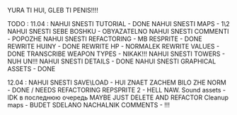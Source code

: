 YURA TI HUI, GLEB TI PENIS!!!!

TODO :
11.04 :
NAHUI SNESTI TUTORIAL - DONE
NAHUI SNESTI MAPS - 1\2
NAHUI SNESTI SEBE BOSHKU - OBYAZATELNO
NAHUI SNESTI COMMENTI - POPOZHE
NAHUI SNESTI REFACTORING - MB
RESPRITE - DONE
REWRITE HUINY - DONE
REWRITE HP - NORMALEK
REWRITE VALUES - DONE
TRANSCRIBE WEAPON TYPES - NIKAK!!!
NAHUI SNESTI TOWERS - NUH UN!!!
NAHUI SNESTI DETAILS - DONE
NAHUI SNESTI GRAPHICAL ASSETS - DONE

12.04 :
NAHUI SNESTI SAVE\LOAD - HUI ZNAET ZACHEM BILO ZHE NORM - DONE / NEEDS REFACTORING
REPSPRITE 2 - HELL NAW.
Sound assets - IDK в последнюю очередь MAYBE JUST DELETE AND REFACTOR
Cleanup maps - BUDET SDELANO NACHALNIK
COMMENTS - !!! 



